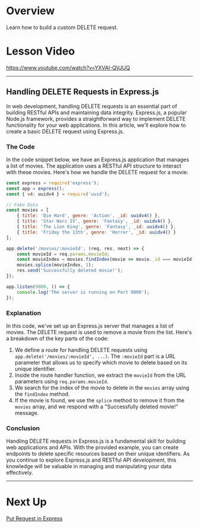 

# Overview

Learn how to build a custom DELETE request.

# Lesson Video

https://www.youtube.com/watch?v=YXVAI-QVJUQ

---

## Handling DELETE Requests in Express.js

In web development, handling DELETE requests is an essential part of building RESTful APIs and maintaining data integrity. Express.js, a popular Node.js framework, provides a straightforward way to implement DELETE functionality for your web applications. In this article, we'll explore how to create a basic DELETE request using Express.js.

### The Code

In the code snippet below, we have an Express.js application that manages a list of movies. The application uses a RESTful API structure to interact with these movies. Here's how we handle the DELETE request for a movie:

```jsx
const express = require('express');
const app = express();
const { v4: uuidv4 } = require('uuid');

// Fake Data
const movies = [
    { title: 'Die Hard', genre: 'Action', _id: uuidv4() },
    { title: 'Star Wars IV', genre: 'Fantasy', _id: uuidv4() },
    { title: 'The Lion King', genre: 'Fantasy', _id: uuidv4() },
    { title: 'Friday the 13th', genre: 'Horror', _id: uuidv4() }
];

app.delete('/movies/:movieId', (req, res, next) => {
    const movieId = req.params.movieId;
    const movieIndex = movies.findIndex(movie => movie._id === movieId);
    movies.splice(movieIndex, 1);
    res.send('Successfully deleted movie!');
});

app.listen(9000, () => {
    console.log('The server is running on Port 9000');
});

```

### Explanation

In this code, we've set up an Express.js server that manages a list of movies. The DELETE request is used to remove a movie from the list. Here's a breakdown of the key parts of the code:

1. We define a route for handling DELETE requests using `app.delete('/movies/:movieId', ...)`. The `:movieId` part is a URL parameter that allows us to specify which movie to delete based on its unique identifier.
2. Inside the route handler function, we extract the `movieId` from the URL parameters using `req.params.movieId`.
3. We search for the index of the movie to delete in the `movies` array using the `findIndex` method.
4. If the movie is found, we use the `splice` method to remove it from the `movies` array, and we respond with a "Successfully deleted movie!" message.

### Conclusion

Handling DELETE requests in Express.js is a fundamental skill for building web applications and APIs. With the provided example, you can create endpoints to delete specific resources based on their unique identifiers. As you continue to explore Express.js and RESTful API development, this knowledge will be valuable in managing and manipulating your data effectively.

---

# Next Up

[Put Request in Express](https://www.notion.so/Put-Request-in-Express-10bdcae7238d40b09cbcd615f179b438?pvs=21)